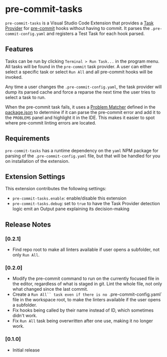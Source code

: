 # pre-commit-tasks

`pre-commit-tasks` is a Visual Studio Code Extension that provides a [Task Provider](https://code.visualstudio.com/api/extension-guides/task-provider) for [pre-commit](https://pre-commit.com/) hooks without having to commit.  It parses the `.pre-commit-config.yaml` and registers a Test Task for each hook parsed.

## Features

Tasks can be run by clicking `Terminal > Run Task...` in the program menu.  All tasks will be found in the `pre-commit` task provider.  A user can either select a specific task or select `Run All` and all pre-commit hooks will be invoked.

Any time a user changes the `.pre-commit-config.yaml`, the task provider will dump its parsed cache and force a reparse the next time the user tries to select a task to run.

When the pre-commit task fails, it uses a [Problem Matcher](https://code.visualstudio.com/docs/editor/tasks#_defining-a-problem-matcher) defined in the [package.json](./package.json) to determine if it can parse the pre-commit error and add it to the `PROBLEMS` panel and highlight it in the IDE.  This makes it easier to spot where pre-commit linting errors are located.

## Requirements

`pre-commit-tasks` has a runtime dependency on the `yaml` NPM package for parsing of the `.pre-commit-config.yaml` file, but that will be handled for you on installation of the extension.

## Extension Settings

This extension contributes the following settings:

* `pre-commit-tasks.enable`: enable/disable this extension
* `pre-commit-tasks.debug`: set to `true` to have the Task Provider detection logic emit an Output pane explaining its decision-making


## Release Notes

### [0.2.1]
- Find repo root to make all linters available if user opens a subfolder, not only `Run All`.

### [0.2.0]

- Modify the pre-commit command to run on the currently focused file in the editor, regardless of what is staged in git. Lint the whole file, not only what changed since the last commit.
- Create a `Run All`` task even if there is no `.pre-commit-config.yaml` file in the workspace root, to make the linters available if the user opens a subfolder.
- Fix hooks being called by their name instead of ID, which sometimes didn't work.
- Fix `Run All` task being overwritten after one use, making it no longer work.

### [0.1.0]

- Initial release
